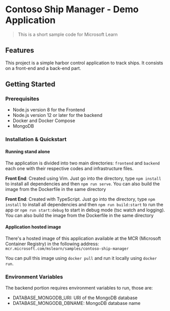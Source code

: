 # Contoso Ship Manager - Demo Application

> This is a short sample code for Microsoft Learn

## Features

This project is a simple harbor control application to track ships. It consists on a front-end and a back-end part.

## Getting Started

### Prerequisites

- Node.js version 8 for the Frontend
- Node.js version 12 or later for the backend
- Docker and Docker Compose
- MongoDB

### Installation & Quickstart

#### Running stand alone

The application is divided into two main directories: `frontend` and `backend` each one with their respective codes and infrastructure files.

__Front End__: Created using Vim. Just go into the directory, type `npm install` to install all dependencies and then `npm run serve`. You can also build the image from the Dockerfile in the same directory

__Front End__: Created with TypeScript. Just go into the directory, type `npm install` to install all dependencies and then `npm run build:start` to run the app or `npm run start:debug` to start in debug mode (tsc watch and logging). You can also build the image from the Dockerfile in the same directory

#### Application hosted image

There's a hosted image of this application available at the MCR (Microsoft Container Registry) in the following address: `mcr.microsoft.com/mslearn/samples/contoso-ship-manager`

You can pull this image using `docker pull` and run it locally using `docker run`.

### Environment Variables

The backend portion requires environment variables to run, those are:

- DATABASE_MONGODB_URI: URI of the MongoDB database
- DATABASE_MONGODB_DBNAME: MongoDB database name
